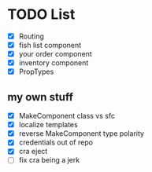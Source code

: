 # TODO List

- [x] Routing
- [x] fish list component
- [x] your order component
- [x] inventory component
- [x] PropTypes

## my own stuff

- [x] MakeComponent class vs sfc
- [x] localize templates
- [x] reverse MakeComponent type polarity
- [x] credentials out of repo
- [x] cra eject
- [ ] fix cra being a jerk
